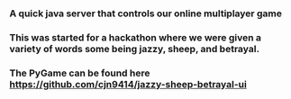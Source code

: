 ### A quick java server that controls our online multiplayer game

### This was started for a hackathon where we were given a variety of words some being jazzy, sheep, and betrayal.

### The PyGame can be found here https://github.com/cjn9414/jazzy-sheep-betrayal-ui
